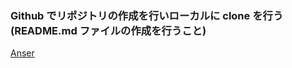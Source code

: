 ### Github でリポジトリの作成を行いローカルに clone を行う (README.md ファイルの作成を行うこと)

[Anser][1]

[1]: https://github.com/ryotogashi/class-material-github/blob/master/answer1.md
